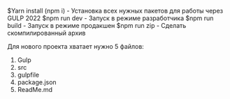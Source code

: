 $Yarn install (npm i) - Установка всех нужных пакетов для работы через GULP 2022
$npm run dev - Запуск в режиме разработчика 
$npm run build - Запуск в режиме продакшен 
$npm run zip - Сделать скомпилированный архив

Для нового проекта хватает нужно 5 файлов:
1. Gulp
2. src
3. gulpfile
4. package.json
5. ReadMe.md
